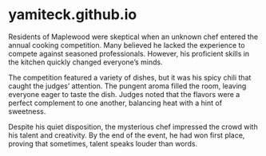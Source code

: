 # yamiteck.github.io






Residents of Maplewood were skeptical when an unknown chef entered the annual cooking competition. Many believed he lacked the experience to compete against seasoned professionals. However, his proficient skills in the kitchen quickly changed everyone’s minds.

The competition featured a variety of dishes, but it was his spicy chili that caught the judges’ attention. The pungent aroma filled the room, leaving everyone eager to taste the dish. Judges noted that the flavors were a perfect complement to one another, balancing heat with a hint of sweetness.

Despite his quiet disposition, the mysterious chef impressed the crowd with his talent and creativity. By the end of the event, he had won first place, proving that sometimes, talent speaks louder than words.
